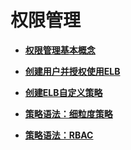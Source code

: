 # 权限管理<a name="zh-cn_topic_0162009772"></a>

-   **[权限管理基本概念](权限管理基本概念.md)**  

-   **[创建用户并授权使用ELB](创建用户并授权使用ELB.md)**  

-   **[创建ELB自定义策略](创建ELB自定义策略.md)**  

-   **[策略语法：细粒度策略](策略语法-细粒度策略.md)**  

-   **[策略语法：RBAC](策略语法-RBAC.md)**  



